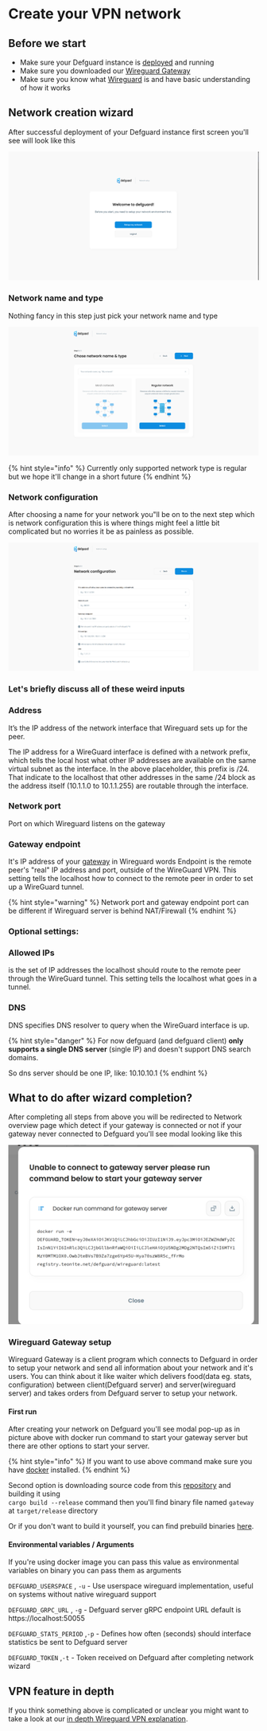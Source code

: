 # Create your VPN network

## Before we start

* Make sure your Defguard instance is [deployed](../setting-up-your-instance/) and running
* Make sure you downloaded our [Wireguard Gateway](https://github.com/DefGuard/gateway)
* Make sure you know what [Wireguard](https://www.wireguard.com/) is and have basic understanding of how it works

## Network creation wizard

After successful deployment of your Defguard instance first screen you'll see will look like this

![First screen after logging to your freshly installed instance](../../.gitbook/assets/Wizard.png)

### Network name and type

Nothing fancy in this step just pick your network name and type

![First step on network creation wizard](../../.gitbook/assets/wizardstep1.png)

{% hint style="info" %}
Currently only supported network type is regular but we hope it'll change in a short future
{% endhint %}

### Network configuration

After choosing a name for your network you"ll be on to the next step which is network configuration this is where things might feel a little bit complicated but no worries it be as painless as possible.

![Network configuration setup](../../.gitbook/assets/wizardstep2.png)

### Let's briefly discuss all of these weird inputs

### **Address**

It’s the IP address of the network interface that Wireguard sets up for the peer.

The IP address for a WireGuard interface is defined with a network prefix, which tells the local host what other IP addresses are available on the same virtual subnet as the interface. In the above placeholder, this prefix is /24. That indicate to the localhost that other addresses in the same /24 block as the address itself (10.1.1.0 to 10.1.1.255) are routable through the interface.

### Network port

Port on which Wireguard listens on the gateway

### Gateway endpoint

It's IP address of your [gateway](https://github.com/DefGuard/gateway) in Wireguard words Endpoint is the remote peer's "real" IP address and port, outside of the WireGuard VPN. This setting tells the localhost how to connect to the remote peer in order to set up a WireGuard tunnel.

{% hint style="warning" %}
Network port and gateway endpoint port can be different if Wireguard server is behind NAT/Firewall
{% endhint %}

### Optional settings:

### Allowed IPs

is the set of IP addresses the localhost should route to the remote peer through the WireGuard tunnel. This setting tells the localhost what goes in a tunnel.

### DNS

DNS specifies DNS resolver to query when the WireGuard interface is up.

{% hint style="danger" %}
For now defguard (and defguard client) **only supports a single DNS server** (single IP) and doesn't support DNS search domains.

So dns server should be one IP, like: 10.10.10.1
{% endhint %}

## What to do after wizard completion?

After completing all steps from above you will be redirected to Network overview page which detect if your gateway is connected or not if your gateway never connected to Defguard you'll see modal looking like this

![Modal with docker command to copy to start your gateway server](../../.gitbook/assets/rungatewaymodal.png)

### Wireguard Gateway setup

Wireguard Gateway is a client program which connects to Defguard in order to setup your network and send all information about your network and it's users. You can think about it like waiter which delivers food(data eg. stats, configuration) between client(Defguard server) and server(wireguard server) and takes orders from Defguard server to setup your network.

#### First run

After creating your network on Defguard you'll see modal pop-up as in picture above with docker run command to start your gateway server but there are other options to start your server.

{% hint style="info" %}
If you want to use above command make sure you have [docker](https://www.docker.com/) installed.
{% endhint %}

Second option is downloading source code from this [repository](https://github.com/DefGuard/gateway) and building it using\
`cargo build --release` command then you'll find binary file named `gateway` at `target/release` directory

Or if you don't want to build it yourself, you can find prebuild binaries [here](https://github.com/DefGuard/gateway/releases).

#### Environmental variables / Arguments

If you're using docker image you can pass this value as environmental variables on binary you can pass them as arguments

`DEFGUARD_USERSPACE` , `-u` - Use userspace wireguard implementation, useful on systems without native wireguard support

`DEFGUARD_GRPC_URL` , `-g` - Defguard server gRPC endpoint URL default is https://localhost:50055

`DEFGUARD_STATS_PERIOD` ,`-p` - Defines how often (seconds) should interface statistics be sent to Defguard server

`DEFGUARD_TOKEN` ,`-t` - Token received on Defguard after completing network wizard

## VPN feature in depth

If you think something above is complicated or unclear you might want to take a look at our [in depth Wireguard VPN explanation](broken-reference).
